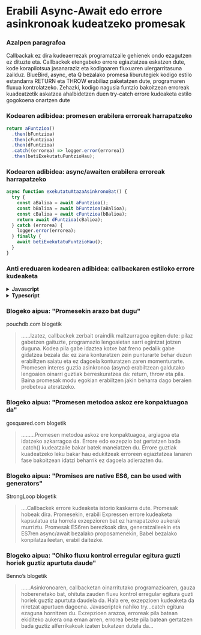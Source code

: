 # Erabili Async-Await edo errore asinkronoak kudeatzeko promesak

### Azalpen paragrafoa

Callbackak ez dira kudeaerrezak programatzaile gehienek ondo ezagutzen ez dituzte eta. Callbackek etengabeko errore egiaztatzea eskatzen dute, kode korapilotsua jasanaraziz eta kodigoaren fluxuaren ulergarritasuna zailduz. BlueBird, async, eta Q bezalako promesa liburutegiek kodigo estilo estandarra RETURN eta THROW erabiliaz paketatzen dute, programaren fluxua kontrolatzeko. Zehazki, kodigo nagusia funtzio bakoitzean erroreak kuadeatzetik askatzea ahalbidetzen duen try-catch errore kudeaketa estilo gogokoena onartzen dute

### Kodearen adibidea: promesen erabilera erroreak harrapatzeko

```javascript
return aFuntzioa()
  .then(bFuntzioa)
  .then(cFuntzioa)
  .then(dFuntzioa)
  .catch((errorea) => logger.error(errorea))
  .then(betiExekutatuFuntzioHau);
```

### Kodearen adibidea: async/awaiten erabilera erroreak harrapatzeko

```javascript
async function exekutatuAtazaAsinkronoBat() {
  try {
    const aBalioa = await aFuntzioa();
    const bBalioa = await bFuntzioa(aBalioa);
    const cBalioa = await cFuntzioa(bBalioa);
    return await dFuntzioa(cBalioa);
  } catch (errorea) {
    logger.error(errorea);
  } finally {
    await betiExekutatuFuntzioHau();
  }
}
```

### Anti ereduaren kodearen adibidea: callbackaren estiloko errore kudeaketa

<details>
<summary><strong>Javascript</strong></summary>

```javascript
datuakEskuratu(parametrorenBat, function (errorea, emaitza) {
  if (errorea !== null) {
    // bueltatutako callback funtzioa deitzea moduko zerbait egin eta errorea pasatu
    datuGehiagoEskuratu(a, function (errorea, emaitza) {
      if (errorea !== null) {
        // bueltatutako callback funtzioa deitzea moduko zerbait egin eta errorea pasatu
        datuGehiagoEskuratu(b, function (c) {
          datuGehiagoEskuratu(d, function (e) {
            if (errorea !== null) {
              // ulertu duzu ideia?
            }
          });
        });
      }
    });
  }
});
```

</details>

<details>
<summary><strong>Typescript</strong></summary>

```typescript
datuakEskuratu(
  parametrorenBat,
  function (errorea: Error | null, aEmaitza: ResultA) {
    if (errorea !== null) {
      // bueltatutako callback funtzioa deitzea moduko zerbait egin eta errorea pasatu
      datuGehiagoEskuratu(
        aEmaitza,
        function (errorea: Error | null, bEmaitza: ResultB) {
          if (errorea !== null) {
            // bueltatutako callback funtzioa deitzea moduko zerbait egin eta errorea pasatu
            datuGehiagoEskuratu(bEmaitza, function (cEmaitza: ResultC) {
              datuGehiagoEskuratu(
                cEmaitza,
                function (errorea: Error | null, d: ResultD) {
                  if (errorea !== null) {
                    // ulertu duzu ideia?
                  }
                }
              );
            });
          }
        }
      );
    }
  }
);
```

</details>

### Blogeko aipua: "Promesekin arazo bat dugu"

pouchdb.com blogetik

> ……Izatez, callbackek zerbait oraindik maltzurragoa egiten dute: pilaz gabetzen gaituzte, programazio lengoaietan sarri egintzat jotzen duguna. Kodea pila gabe idaztea kotxe bat freno pedalik gabe gidatzea bezala da: ez zara konturatzen zein punturarte behar duzun erabiltzen saiatu eta ez dagoela konturatzen zaren momenturarte. Promesen interes guztia asinkronoa (async) erabiltzean galdutako lengoaien oinarri guztiak berreskuratzea da: return, throw eta pila. Baina promesak modu egokian erabiltzen jakin beharra dago beraien probetxua ateratzeko.

### Blogeko aipua: "Promesen metodoa askoz ere konpaktuagoa da"

gosquared.com blogetik

> ………Promesen metodoa askoz ere konpaktuagoa, argiagoa eta idatzeko azkarragoa da. Errore edo exzepzio bat gertatzen bada .catch() kudeatzaile bakar batek maneiatzen du. Errore guztiak kuadeatzeko leku bakar hau edukitzeak erroreen egiaztatzea lanaren fase bakoitzean idatzi beharrik ez dagoela adierazten du.

### Blogeko aipua: "Promises are native ES6, can be used with generators"

StrongLoop blogetik

> ….Callbackek errore kudeaketa istorio kaskarra dute. Promesak hobeak dira. Promesekin, erabili Expressen errore kudeaketa kapsulatua eta horrela exzepzioren bat ez harrapatzeko aukerak murriztu. Promesak ES6ren berezkoak dira, generatzaileekin eta ES7ren async/await bezalako proposamenekin, Babel bezalako konpilatzaileetan, erabil daitezke.

### Blogeko aipua: "Ohiko fluxu kontrol erregular egitura guzti horiek guztiz apurtuta daude"

Benno’s blogetik

> ……Asinkronoaren, callbacketan oinarritutako programazioaren, gauza hoberenetako bat, ohituta zauden fluxu kontrol erregular egitura guzti horiek guztiz apurtuta daudela da. Hala ere, exzepzioen kudeaketa da niretzat apurtuen dagoena. Javascriptek nahiko try…catch egitura ezaguna hornitzen du. Exzepzioen arazoa, erroreak pila batean ekiditeko aukera ona eman arren, errorea beste pila batean gertatzen bada guztiz alferrikakoak izaten bukatzen dutela da…
